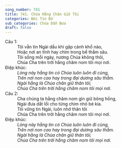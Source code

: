 ```yaml
---
song_number: 741
title: 741. Chúa Hằng Chăn Giữ Tôi
categories: Đời Tín Đồ
sub_categories: Chúa Dẫn Đưa
draft: false
---
```

<dl><dt>Câu 1:</dt><dd data-verse="1">Tôi vẫn tin Ngài dầu khi gặp cảnh khổ nào, <br/>Hoặc nơi an tĩnh hay chìm trong bể thẳm sâu. <br/>Tôi sống mỗi ngày, nương Chúa không thôi, <br/>Chúa Cha trên trời hằng chăm nom tôi mọi nơi. </dd><dt>Điệp khúc:</dt><dd data-chorus="1"><em>Lòng này hằng tin có Chúa luôn luôn đi cùng, <br/>Trên nơi non cao hay trong đại dương sâu thẳm. <br/>Ngài hằng là Chúa chăn giữ thân tôi; <br/>Chúa Cha trên trời hằng chăm nom tôi mọi nơi. </em></dd><dt>Câu 2:</dt><dd data-verse="2">Cha chúng ta hằng chăm nom gìn giữ bông hồng, <br/>Ngài đưa dắt lối cho từng chim nhỏ bé kia. <br/>Tôi vững tin Ngài, luôn nhớ thân tôi <br/>Chúa Cha trên trời hằng chăm nom tôi mọi nơi. </dd><dt>Điệp khúc:</dt><dd data-chorus="1"><em>Lòng này hằng tin có Chúa luôn luôn đi cùng, <br/>Trên nơi non cao hay trong đại dương sâu thẳm. <br/>Ngài hằng là Chúa chăn giữ thân tôi; <br/>Chúa Cha trên trời hằng chăm nom tôi mọi nơi. </em></dd></dl>